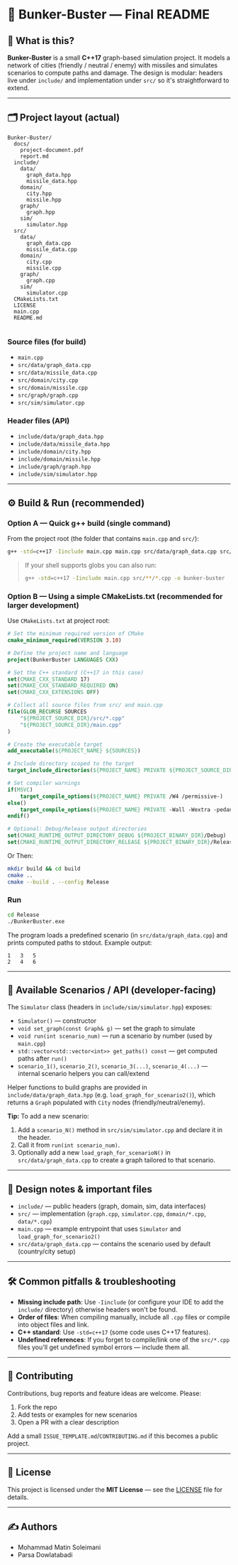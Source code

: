 # 🚀 Bunker-Buster — Final README

## 📖 What is this?
**Bunker-Buster** is a small **C++17** graph-based simulation project. It models a network of cities (friendly / neutral / enemy) with missiles and simulates scenarios to compute paths and damage. The design is modular: headers live under `include/` and implementation under `src/` so it's straightforward to extend.

---

## 🗂️ Project layout (actual)

```
Bunker-Buster/
  docs/
    project-document.pdf
    report.md
  include/
    data/
      graph_data.hpp
      missile_data.hpp
    domain/
      city.hpp
      missile.hpp
    graph/
      graph.hpp
    sim/
      simulator.hpp
  src/
    data/
      graph_data.cpp
      missile_data.cpp      
    domain/
      city.cpp
      missile.cpp
    graph/
      graph.cpp
    sim/
      simulator.cpp
  CMakeLists.txt
  LICENSE
  main.cpp
  README.md
  
```
### Source files (for build)

- `main.cpp`
- `src/data/graph_data.cpp`
- `src/data/missile_data.cpp`
- `src/domain/city.cpp`
- `src/domain/missile.cpp`
- `src/graph/graph.cpp`
- `src/sim/simulator.cpp`

### Header files (API)

- `include/data/graph_data.hpp`
- `include/data/missile_data.hpp`
- `include/domain/city.hpp`
- `include/domain/missile.hpp`
- `include/graph/graph.hpp`
- `include/sim/simulator.hpp`

---

## ⚙️ Build & Run (recommended)

### Option A — Quick g++ build (single command)
From the project root (the folder that contains `main.cpp` and `src/`):

```bash
g++ -std=c++17 -Iinclude main.cpp main.cpp src/data/graph_data.cpp src/data/missile_data.cpp src/domain/city.cpp src/domain/missile.cpp src/graph/graph.cpp src/sim/simulator.cpp -o bunker-buster
```

> If your shell supports globs you can also run:
> ```bash
> g++ -std=c++17 -Iinclude main.cpp src/**/*.cpp -o bunker-buster
> ```

### Option B — Using a simple CMakeLists.txt (recommended for larger development)
Use `CMakeLists.txt` at project root:

```cmake
# Set the minimum required version of CMake
cmake_minimum_required(VERSION 3.10)

# Define the project name and language
project(BunkerBuster LANGUAGES CXX)

# Set the C++ standard (C++17 in this case)
set(CMAKE_CXX_STANDARD 17)
set(CMAKE_CXX_STANDARD_REQUIRED ON)
set(CMAKE_CXX_EXTENSIONS OFF)

# Collect all source files from src/ and main.cpp
file(GLOB_RECURSE SOURCES
    "${PROJECT_SOURCE_DIR}/src/*.cpp"
    "${PROJECT_SOURCE_DIR}/main.cpp"
)

# Create the executable target
add_executable(${PROJECT_NAME} ${SOURCES})

# Include directory scoped to the target
target_include_directories(${PROJECT_NAME} PRIVATE ${PROJECT_SOURCE_DIR}/include)

# Set compiler warnings
if(MSVC)
    target_compile_options(${PROJECT_NAME} PRIVATE /W4 /permissive-)
else()
    target_compile_options(${PROJECT_NAME} PRIVATE -Wall -Wextra -pedantic -Werror)
endif()

# Optional: Debug/Release output directories
set(CMAKE_RUNTIME_OUTPUT_DIRECTORY_DEBUG ${PROJECT_BINARY_DIR}/Debug)
set(CMAKE_RUNTIME_OUTPUT_DIRECTORY_RELEASE ${PROJECT_BINARY_DIR}/Release)

```
Or 
Then:
```bash
mkdir build && cd build
cmake ..
cmake --build . --config Release
```

### Run
```bash
cd Release
./BunkerBuster.exe
```

The program loads a predefined scenario (in `src/data/graph_data.cpp`) and prints computed paths to stdout. Example output:
```
1   3   5
2   4   6
```

---

## 🧭 Available Scenarios / API (developer-facing)

The `Simulator` class (headers in `include/sim/simulator.hpp`) exposes:
- `Simulator()` — constructor
- `void set_graph(const Graph& g)` — set the graph to simulate
- `void run(int scenario_num)` — run a scenario by number (used by `main.cpp`)
- `std::vector<std::vector<int>> get_paths() const` — get computed paths after `run()`
- `scenario_1()`, `scenario_2()`, `scenario_3(...)`, `scenario_4(...)` — internal scenario helpers you can call/extend

Helper functions to build graphs are provided in `include/data/graph_data.hpp` (e.g. `load_graph_for_scenario2()`), which returns a `Graph` populated with `City` nodes (friendly/neutral/enemy).

**Tip:** To add a new scenario:
1. Add a `scenario_N()` method in `src/sim/simulator.cpp` and declare it in the header.
2. Call it from `run(int scenario_num)`.
3. Optionally add a new `load_graph_for_scenarioN()` in `src/data/graph_data.cpp` to create a graph tailored to that scenario.

---

## 🧩 Design notes & important files
- `include/` — public headers (graph, domain, sim, data interfaces)
- `src/` — implementation (`graph.cpp`, `simulator.cpp`, `domain/*.cpp`, `data/*.cpp`)
- `main.cpp` — example entrypoint that uses `Simulator` and `load_graph_for_scenario2()`
- `src/data/graph_data.cpp` — contains the scenario used by default (country/city setup)

---

## 🛠️ Common pitfalls & troubleshooting
- **Missing include path**: Use `-Iinclude` (or configure your IDE to add the `include/` directory) otherwise headers won't be found.
- **Order of files**: When compiling manually, include all `.cpp` files or compile into object files and link.
- **C++ standard**: Use `-std=c++17` (some code uses C++17 features).
- **Undefined references**: If you forget to compile/link one of the `src/*.cpp` files you'll get undefined symbol errors — include them all.

---

## 🤝 Contributing
Contributions, bug reports and feature ideas are welcome. Please:
1. Fork the repo
2. Add tests or examples for new scenarios
3. Open a PR with a clear description

Add a small `ISSUE_TEMPLATE.md`/`CONTRIBUTING.md` if this becomes a public project.

---

## 🧾 License
This project is licensed under the **MIT License** — see the [LICENSE](LICENSE) file for details.


---

## ✍️ Authors
- Mohammad Matin Soleimani 
- Parsa Dowlatabadi